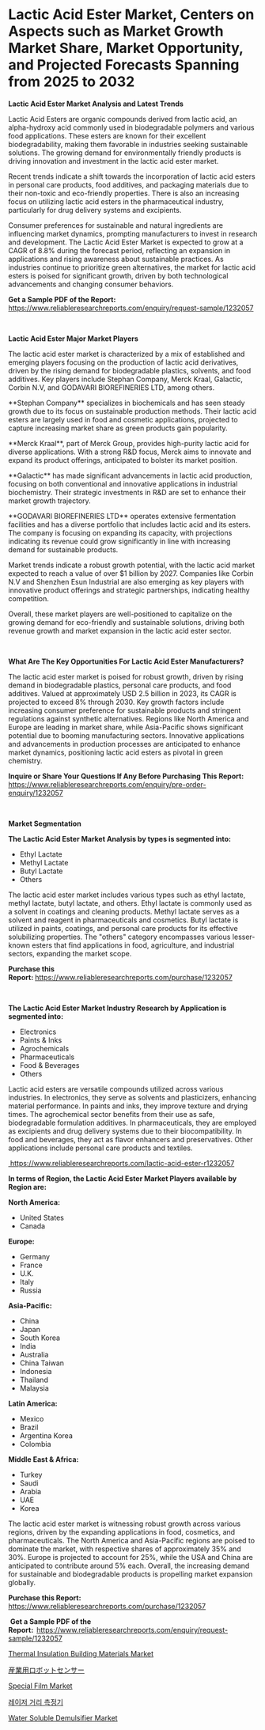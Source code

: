 <p><h1>Lactic Acid Ester Market, Centers on Aspects such as Market Growth Market Share, Market Opportunity, and Projected Forecasts Spanning from 2025 to 2032</h1></p><p><strong>Lactic Acid Ester Market Analysis and Latest Trends</strong></p>
<p><p>Lactic Acid Esters are organic compounds derived from lactic acid, an alpha-hydroxy acid commonly used in biodegradable polymers and various food applications. These esters are known for their excellent biodegradability, making them favorable in industries seeking sustainable solutions. The growing demand for environmentally friendly products is driving innovation and investment in the lactic acid ester market.</p><p>Recent trends indicate a shift towards the incorporation of lactic acid esters in personal care products, food additives, and packaging materials due to their non-toxic and eco-friendly properties. There is also an increasing focus on utilizing lactic acid esters in the pharmaceutical industry, particularly for drug delivery systems and excipients.</p><p>Consumer preferences for sustainable and natural ingredients are influencing market dynamics, prompting manufacturers to invest in research and development. The Lactic Acid Ester Market is expected to grow at a CAGR of 8.8% during the forecast period, reflecting an expansion in applications and rising awareness about sustainable practices. As industries continue to prioritize green alternatives, the market for lactic acid esters is poised for significant growth, driven by both technological advancements and changing consumer behaviors.</p></p>
<p><strong>Get a Sample PDF of the Report:&nbsp;</strong> <a href="https://www.reliableresearchreports.com/enquiry/request-sample/1232057?utm_campaign=38&utm_medium=2&utm_source=Github&utm_content=ia&utm_term=01042025&utm_id=lactic-acid-ester">https://www.reliableresearchreports.com/enquiry/request-sample/1232057</a></p>
<p>&nbsp;</p>
<p><strong>Lactic Acid Ester Major Market Players</strong></p>
<p><p>The lactic acid ester market is characterized by a mix of established and emerging players focusing on the production of lactic acid derivatives, driven by the rising demand for biodegradable plastics, solvents, and food additives. Key players include Stephan Company, Merck Kraal, Galactic, Corbin N.V, and GODAVARI BIOREFINERIES LTD, among others.</p><p>**Stephan Company** specializes in biochemicals and has seen steady growth due to its focus on sustainable production methods. Their lactic acid esters are largely used in food and cosmetic applications, projected to capture increasing market share as green products gain popularity.</p><p>**Merck Kraal**, part of Merck Group, provides high-purity lactic acid for diverse applications. With a strong R&D focus, Merck aims to innovate and expand its product offerings, anticipated to bolster its market position.</p><p>**Galactic** has made significant advancements in lactic acid production, focusing on both conventional and innovative applications in industrial biochemistry. Their strategic investments in R&D are set to enhance their market growth trajectory.</p><p>**GODAVARI BIOREFINERIES LTD** operates extensive fermentation facilities and has a diverse portfolio that includes lactic acid and its esters. The company is focusing on expanding its capacity, with projections indicating its revenue could grow significantly in line with increasing demand for sustainable products.</p><p>Market trends indicate a robust growth potential, with the lactic acid market expected to reach a value of over $1 billion by 2027. Companies like Corbin N.V and Shenzhen Esun Industrial are also emerging as key players with innovative product offerings and strategic partnerships, indicating healthy competition.</p><p>Overall, these market players are well-positioned to capitalize on the growing demand for eco-friendly and sustainable solutions, driving both revenue growth and market expansion in the lactic acid ester sector.</p></p>
<p>&nbsp;</p>
<p><strong>What Are The Key Opportunities For Lactic Acid Ester Manufacturers?</strong></p>
<p><p>The lactic acid ester market is poised for robust growth, driven by rising demand in biodegradable plastics, personal care products, and food additives. Valued at approximately USD 2.5 billion in 2023, its CAGR is projected to exceed 8% through 2030. Key growth factors include increasing consumer preference for sustainable products and stringent regulations against synthetic alternatives. Regions like North America and Europe are leading in market share, while Asia-Pacific shows significant potential due to booming manufacturing sectors. Innovative applications and advancements in production processes are anticipated to enhance market dynamics, positioning lactic acid esters as pivotal in green chemistry.</p></p>
<p><strong>Inquire or Share Your Questions If Any Before Purchasing This Report:</strong> <a href="https://www.reliableresearchreports.com/enquiry/pre-order-enquiry/1232057?utm_campaign=38&utm_medium=2&utm_source=Github&utm_content=ia&utm_term=01042025&utm_id=lactic-acid-ester">https://www.reliableresearchreports.com/enquiry/pre-order-enquiry/1232057</a></p>
<p>&nbsp;</p>
<p><strong>Market Segmentation</strong></p>
<p><strong>The Lactic Acid Ester Market Analysis by types is segmented into:</strong></p>
<p><ul><li>Ethyl Lactate</li><li>Methyl Lactate</li><li>Butyl Lactate</li><li>Others</li></ul></p>
<p><p>The lactic acid ester market includes various types such as ethyl lactate, methyl lactate, butyl lactate, and others. Ethyl lactate is commonly used as a solvent in coatings and cleaning products. Methyl lactate serves as a solvent and reagent in pharmaceuticals and cosmetics. Butyl lactate is utilized in paints, coatings, and personal care products for its effective solubilizing properties. The "others" category encompasses various lesser-known esters that find applications in food, agriculture, and industrial sectors, expanding the market scope.</p></p>
<p><strong>Purchase this Report:&nbsp;</strong><a href="https://www.reliableresearchreports.com/purchase/1232057?utm_campaign=38&utm_medium=2&utm_source=Github&utm_content=ia&utm_term=01042025&utm_id=lactic-acid-ester">https://www.reliableresearchreports.com/purchase/1232057</a></p>
<p>&nbsp;</p>
<p><strong>The Lactic Acid Ester Market Industry Research by Application is segmented into:</strong></p>
<p><ul><li>Electronics</li><li>Paints & Inks</li><li>Agrochemicals</li><li>Pharmaceuticals</li><li>Food & Beverages</li><li>Others</li></ul></p>
<p><p>Lactic acid esters are versatile compounds utilized across various industries. In electronics, they serve as solvents and plasticizers, enhancing material performance. In paints and inks, they improve texture and drying times. The agrochemical sector benefits from their use as safe, biodegradable formulation additives. In pharmaceuticals, they are employed as excipients and drug delivery systems due to their biocompatibility. In food and beverages, they act as flavor enhancers and preservatives. Other applications include personal care products and textiles.</p></p>
<p><a href="https://www.reliableresearchreports.com/lactic-acid-ester-r1232057?utm_campaign=38&utm_medium=2&utm_source=Github&utm_content=ia&utm_term=01042025&utm_id=lactic-acid-ester">&nbsp;https://www.reliableresearchreports.com/lactic-acid-ester-r1232057</a></p>
<p><strong>In terms of Region, the Lactic Acid Ester Market Players available by Region are:</strong></p>
<p>
    <p> <strong> North America: </strong>
        <ul>
            <li>United States</li>
            <li>Canada</li>
        </ul>
        </p> 
    <p> <strong> Europe: </strong>
        <ul>
            <li>Germany</li>
            <li>France</li>
            <li>U.K.</li>
            <li>Italy</li>
            <li>Russia</li>
        </ul>
        </p> 
    <p> <strong> Asia-Pacific: </strong>
        <ul>
            <li>China</li>
            <li>Japan</li>
            <li>South Korea</li>
            <li>India</li>
            <li>Australia</li>
            <li>China Taiwan</li>
            <li>Indonesia</li>
            <li>Thailand</li>
            <li>Malaysia</li>
        </ul>
        </p> 
    <p> <strong> Latin America: </strong>
        <ul>
            <li>Mexico</li>
            <li>Brazil</li>
            <li>Argentina Korea</li>
            <li>Colombia</li>
        </ul>
        </p> 
    <p> <strong> Middle East & Africa: </strong>
        <ul>
            <li>Turkey</li>
            <li>Saudi</li>
            <li>Arabia</li>
            <li>UAE</li>
            <li>Korea</li>
        </ul>
    </p>
    </p>
<p><p>The lactic acid ester market is witnessing robust growth across various regions, driven by the expanding applications in food, cosmetics, and pharmaceuticals. The North America and Asia-Pacific regions are poised to dominate the market, with respective shares of approximately 35% and 30%. Europe is projected to account for 25%, while the USA and China are anticipated to contribute around 5% each. Overall, the increasing demand for sustainable and biodegradable products is propelling market expansion globally.</p></p>
<p><strong>Purchase this Report: </strong><a href="https://www.reliableresearchreports.com/purchase/1232057?utm_campaign=38&utm_medium=2&utm_source=Github&utm_content=ia&utm_term=01042025&utm_id=lactic-acid-ester">https://www.reliableresearchreports.com/purchase/1232057</a></p>
<p>&nbsp;<strong>Get a Sample PDF of the Report:&nbsp;&nbsp;</strong><a href="https://www.reliableresearchreports.com/enquiry/request-sample/1232057?utm_campaign=38&utm_medium=2&utm_source=Github&utm_content=ia&utm_term=01042025&utm_id=lactic-acid-ester">https://www.reliableresearchreports.com/enquiry/request-sample/1232057</a></p>
<p><strong></strong></p>
<p><p><a href="https://github.com/drielvinki/Market-Research-Report-List-1/blob/main/thermal-insulation-building-materials-market.md?utm_campaign=38&utm_medium=2&utm_source=Github&utm_content=ia&utm_term=01042025&utm_id=lactic-acid-ester">Thermal Insulation Building Materials Market</a></p><p><a href="https://github.com/mohamedbakry57/Market-Research-Report-List-7/blob/main/862240251124.md?utm_campaign=38&utm_medium=2&utm_source=Github&utm_content=ia&utm_term=01042025&utm_id=lactic-acid-ester">産業用ロボットセンサー</a></p><p><a href="https://github.com/decockogbaro25/Market-Research-Report-List-1/blob/main/special-film-market.md?utm_campaign=38&utm_medium=2&utm_source=Github&utm_content=ia&utm_term=01042025&utm_id=lactic-acid-ester">Special Film Market</a></p><p><a href="https://github.com/laholand/Market-Research-Report-List-7/blob/main/121968951218.md?utm_campaign=38&utm_medium=2&utm_source=Github&utm_content=ia&utm_term=01042025&utm_id=lactic-acid-ester">레이저 거리 측정기</a></p><p><a href="https://github.com/ghaligopezf5/Market-Research-Report-List-1/blob/main/water-soluble-demulsifier-market.md?utm_campaign=38&utm_medium=2&utm_source=Github&utm_content=ia&utm_term=01042025&utm_id=lactic-acid-ester">Water Soluble Demulsifier Market</a></p></p>
